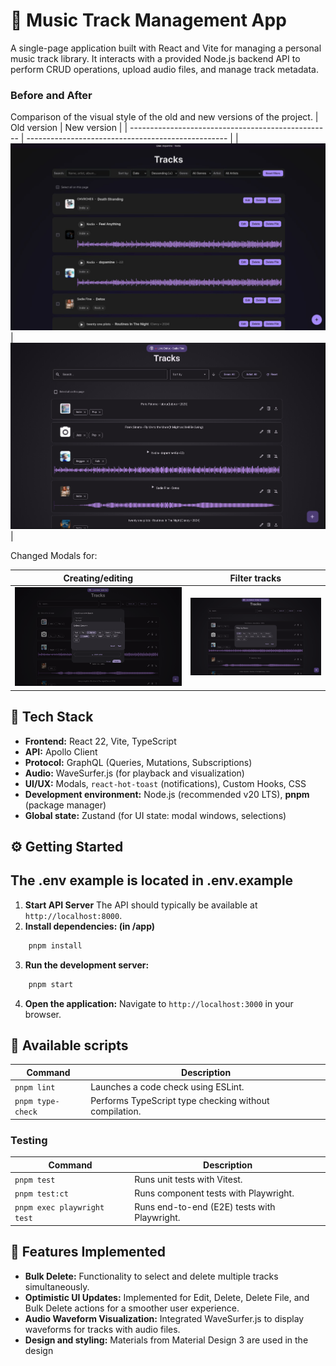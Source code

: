 # 🎵 Music Track Management App

A single-page application built with React and Vite for managing a personal music track library. It interacts with a provided Node.js backend API to perform CRUD operations, upload audio files, and manage track metadata.

### Before and After
Comparison of the visual style of the old and new versions of the project.
| Old version                                   |  New version                                    |
| -------------------------------------------------- | -------------------------------------------------- |
| ![The old screen of the application](./src/assets/tracks_old.jpg) | ![The new screen of the application](./src/assets/tracks_new.png) |

Changed Modals for:

|Creating/editing                      | Filter tracks                                   |
| --------------------------------------------------------- | --------------------------------------------------- |
| ![Modal Window for Creating/Editing a Track](./src/assets/create_track.png) | ![Track Filtering UI](./src/assets/filter_track.png) |

## 🚀 Tech Stack

*   **Frontend:** React 22, Vite, TypeScript
*   **API:** Apollo Client 
*   **Protocol:** GraphQL (Queries, Mutations, Subscriptions)
*   **Audio:** WaveSurfer.js (for playback and visualization)
*   **UI/UX:** Modals, `react-hot-toast` (notifications), Custom Hooks, CSS
*   **Development environment:** Node.js (recommended v20 LTS), **pnpm** (package manager)
*   **Global state:** Zustand (for UI state: modal windows, selections)

## ⚙️ Getting Started

## The .env example is located in .env.example

1. **Start API Server** 
The API should typically be available at `http://localhost:8000`.
2. **Install dependencies: (in /app)**
```bash
    pnpm install
```
3. **Run the development server:**
```bash
    pnpm start
```

4. **Open the application:**
    Navigate to `http://localhost:3000` in your browser.
    


## 📜 Available scripts

| Command                       | Description                                                                |
| ----------------------------- | -------------------------------------------------------------------   
| `pnpm lint`                   | Launches a code check using ESLint.                        |
| `pnpm type-check`             | Performs TypeScript type checking without compilation.                  |


### Testing

| Command                       | Description                                                                |
| ----------------------------- | ------------------------------------------------------------------- |
| `pnpm test`                   | Runs unit tests with Vitest.                            |
| `pnpm test:ct`                | Runs component tests with Playwright.                 |
| `pnpm exec playwright test`   | Runs end-to-end (E2E) tests with Playwright.           |


## 🎉 Features Implemented

*   **Bulk Delete:** Functionality to select and delete multiple tracks simultaneously.
*   **Optimistic UI Updates:** Implemented for Edit, Delete, Delete File, and Bulk Delete actions for a smoother user experience.
*   **Audio Waveform Visualization:** Integrated WaveSurfer.js to display waveforms for tracks with audio files.
*   **Design and styling:** Materials from Material Design 3 are used in the design